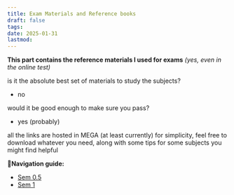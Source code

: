 ```yaml
---
title: Exam Materials and Reference books
draft: false
tags: 
date: 2025-01-31
lastmod:
---
```

 
**This part contains the reference materials I used for exams** *(yes, even in the online test)*

is it the absolute best set of materials to study the subjects?
- no 

would it be good enough to make sure you pass?
- yes (probably)

all the links are hosted in MEGA (at least currently) for simplicity, feel free to download whatever you need, along with some tips for some subjects you might find helpful

**🧭Navigation guide:**

- [Sem 0.5](https://kuberwastaken.github.io/blog/BITS/Exam-Materials/Sem-0.5/index)
- [Sem 1](https://kuberwastaken.github.io/blog/BITS/Exam-Materials/Sem-1/index)

